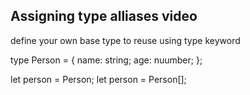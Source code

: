 ## Assigning type alliases video

define your own base type to reuse using type keyword

type Person = {
    name: string;
    age: nuumber;
};

let person = Person;
let person = Person[];